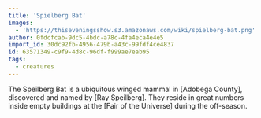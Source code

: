 ```yaml
---
title: 'Spielberg Bat'
images:
  - 'https://thiseveningsshow.s3.amazonaws.com/wiki/spielberg-bat.png'
author: 0fdcfcab-9dc5-4bdc-a78c-4fa4eca4e4e5
import_id: 30dc92fb-4956-479b-a43c-99fdf4ce4837
id: 63571349-c9f9-4d8c-96df-f999ae7eab95
tags:
  - creatures
---
```

The Speilberg Bat is a ubiquitous winged mammal in [Adobega County], discovered and named by [Ray Speilberg]. They reside in great numbers inside empty buildings at the [Fair of the Universe] during the off-season.